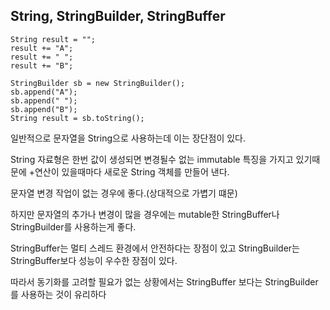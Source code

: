 ## String, StringBuilder, StringBuffer

```
String result = "";
result += "A";
result += " ";
result += "B";
```
```
StringBuilder sb = new StringBuilder();
sb.append("A");
sb.append(" ");
sb.append("B");
String result = sb.toString();
```

일반적으로 문자열을 String으로 사용하는데 이는 장단점이 있다.

String 자료형은 한번 값이 생성되면 변경될수 없는 immutable 특징을 가지고 있기때문에 +연산이 있을때마다 새로운 String 객체를 만들어 낸다. 

문자열 변경 작업이 없는 경우에 좋다.(상대적으로 가볍기 떄문)

하지만 문자열의 추가나 변경이 많을 경우에는 mutable한 StringBuffer나 StringBuilder를 사용하는게 좋다.

StringBuffer는 멀티 스레드 환경에서 안전하다는 장점이 있고 StringBuilder는 StringBuffer보다 성능이 우수한 장점이 있다. 

따라서 동기화를 고려할 필요가 없는 상황에서는 StringBuffer 보다는 StringBuilder를 사용하는 것이 유리하다
